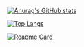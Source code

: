 [![Anurag's GitHub stats](https://github-readme-stats.vercel.app/api?username=dave122345&show_icons=true&count_private=true&theme=tokyonight)](https://github.com/auraghazra/github-readme-stats)

[![Top Langs](https://github-readme-stats.vercel.app/api/top-langs/?username=dave122345&layout=compact&theme=tokyonight)](https://github.com/anuraghazra/github-readme-stats)

[![Readme Card](https://github-readme-stats.vercel.app/api/pin/?username=anuraghazra&repo=github-readme-stats&theme=tokyonight)](https://github.com/anuraghazra/github-readme-stats)
